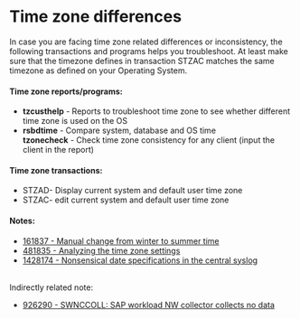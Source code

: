 # Time zone differences

In case you are facing time zone related differences or inconsistency, the following transactions and programs helps you troubleshoot. At least make sure that the timezone defines in transaction STZAC matches the same timezone as defined on your Operating System.

#### Time zone reports/programs:

* **tzcusthelp** - Reports to troubleshoot time zone to see whether different time zone is used on the OS
* **rsbdtime** - Compare system, database and OS time\
  **tzonecheck** - Check time zone consistency for any client (input the client in the report)

#### Time zone transactions:

* STZAD- Display current system and default user time zone
* STZAC- edit current system and default user time zone

#### Notes:

* [161837 - Manual change from winter to summer time](https://launchpad.support.sap.com/#/notes/161837)
* [481835 - Analyzing the time zone settings](https://launchpad.support.sap.com/#/notes/481835)
* [1428174 - Nonsensical date specifications in the central syslog](https://launchpad.support.sap.com/#/notes/1428174)

\
Indirectly related note:

* [926290 - SWNCCOLL: SAP workload NW collector collects no data](https://launchpad.support.sap.com/#/notes/926290)
